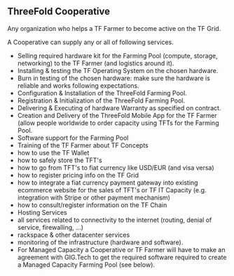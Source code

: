## ThreeFold Cooperative

Any organization who helps a TF Farmer to become active on the TF Grid.

A Cooperative can supply any or all of following services.

 - Selling required hardware kit for the Farming Pool (compute, storage, networking) to the TF Farmer (and logistics around it).
 - Installing & testing the TF Operating System on the chosen hardware.
 - Burn in testing of the chosen hardware: make sure the hardware is reliable and works following expectations.
 - Configuration & Installation of the ThreeFold Farming Pool.
 - Registration & Initialization of the ThreeFold Farming Pool.
 - Delivering & Executing of hardware Warranty as specified on contract.
 - Creation and Delivery of the ThreeFold Mobile App for the TF Farmer (allow people worldwide to order capacity using TFTs for the Farming Pool.
 - Software support for the Farming Pool
 - Training of the TF Farmer about TF Concepts
  - how to use the TF Wallet
  - how to safely store the TFT's
  - how to go from TFT's to fiat currency like USD/EUR (and visa versa)
  - how to register pricing info on the TF Grid
  - how to integrate a fiat currency payment gateway into existing ecommerce website for the sales of TFT's or TF IT Capacity (e.g. integration with Stripe or other payment mechanism)
  - how to consult/register information on the TF Chain
 - Hosting Services
  - all services related to connectivity to the internet (routing, denial of service, firewalling, ...)
  - rackspace & other datacenter services
  - monitoring of the infrastructure (hardware and software).
 - For Managed Capacity a Cooperative or TF Farmer will have to make an agreement with GIG.Tech to get the required software required to create a Managed Capacity Farming Pool (see below).
